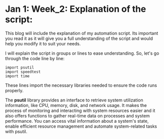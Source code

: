 # Jan 1: Week_2: Explanation of the script:
This blog will include the explanation of my automation script. Its important you read it as it will give you a full understanding of the script and would help you modify it to suit your needs.

I will explain the script in groups or lines to ease understanding. So, let's go through the code line by line:

```
import psutil
import speedtest
import time
```
These lines import the necessary libraries needed to ensure the code runs properly. 

The **psutil** library provides an interface to retrieve system utilization information, like CPU, memory, disk, and network usage. It makes the process of monitoring and interacting with system resources easier and it also offers functions to gather real-time data on processes and system performance. You can access vital information about a system's state, enable efficient resource management and automate system-related tasks with psutil.
